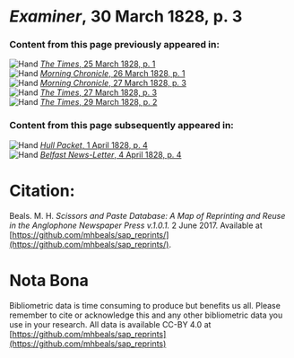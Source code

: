 # *Examiner*, 30 March 1828, p. 3  
  
### Content from this page previously appeared in:  
![Hand](http://scissorsandpaste.net/wp-content/uploads/2017/06/smallhandpointer.png) [*The Times*, 25 March 1828, p. 1](https://mhbeals.github.io/sap_html/The-Times/The-Times-25-March-1828-p-1)  
![Hand](http://scissorsandpaste.net/wp-content/uploads/2017/06/smallhandpointer.png) [*Morning Chronicle*, 26 March 1828, p. 1](https://mhbeals.github.io/sap_html/Morning-Chronicle/Morning-Chronicle-26-March-1828-p-1)  
![Hand](http://scissorsandpaste.net/wp-content/uploads/2017/06/smallhandpointer.png) [*Morning Chronicle*, 27 March 1828, p. 3](https://mhbeals.github.io/sap_html/Morning-Chronicle/Morning-Chronicle-27-March-1828-p-3)  
![Hand](http://scissorsandpaste.net/wp-content/uploads/2017/06/smallhandpointer.png) [*The Times*, 27 March 1828, p. 3](https://mhbeals.github.io/sap_html/The-Times/The-Times-27-March-1828-p-3)  
![Hand](http://scissorsandpaste.net/wp-content/uploads/2017/06/smallhandpointer.png) [*The Times*, 29 March 1828, p. 2](https://mhbeals.github.io/sap_html/The-Times/The-Times-29-March-1828-p-2)  
  
### Content from this page subsequently appeared in:  
![Hand](http://scissorsandpaste.net/wp-content/uploads/2017/06/smallhandpointer.png) [*Hull Packet*, 1 April 1828, p. 4](https://mhbeals.github.io/sap_html/Hull-Packet/Hull-Packet-1-April-1828-p-4)  
![Hand](http://scissorsandpaste.net/wp-content/uploads/2017/06/smallhandpointer.png) [*Belfast News-Letter*, 4 April 1828, p. 4](https://mhbeals.github.io/sap_html/Belfast-News-Letter/Belfast-News-Letter-4-April-1828-p-4)  


# Citation: 

Beals. M. H. *Scissors and Paste Database: A Map of Reprinting and Reuse in the Anglophone Newspaper Press v.1.0.1.* 2 June 2017. Available at [https://github.com/mhbeals/sap_reprints/](https://github.com/mhbeals/sap_reprints/). 

# Nota Bona

Bibliometric data is time consuming to produce but benefits us all. Please remember to cite or acknowledge this and any other bibliometric data you use in your research. All data is available CC-BY 4.0 at [https://github.com/mhbeals/sap_reprints](https://github.com/mhbeals/sap_reprints)